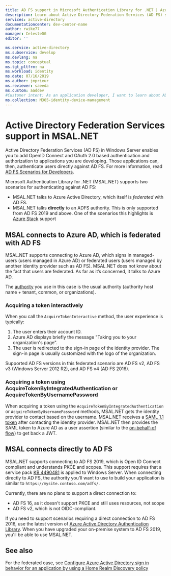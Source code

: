 ```yaml
---
title: AD FS support in Microsoft Authentication Library for .NET | Azure
description: Learn about Active Directory Federation Services (AD FS) support in Microsoft Authentication Library for .NET (MSAL.NET).
services: active-directory
documentationcenter: dev-center-name
author: rwike77
manager: CelesteDG
editor: ''

ms.service: active-directory
ms.subservice: develop
ms.devlang: na
ms.topic: conceptual
ms.tgt_pltfrm: na
ms.workload: identity
ms.date: 07/16/2019
ms.author: jmprieur
ms.reviewer: saeeda
ms.custom: aaddev
#Customer intent: As an application developer, I want to learn about AD FS support in MSAL.NET so I can decide if this platform meets my application development needs and requirements.
ms.collection: M365-identity-device-management
---
```


# Active Directory Federation Services support in MSAL.NET
Active Directory Federation Services (AD FS) in Windows Server enables you to add OpenID Connect and OAuth 2.0 based authentication and authorization to applications you are developing. Those applications can, then, authenticate users directly against AD FS. For more information, read [AD FS Scenarios for Developers](/windows-server/identity/ad-fs/overview/ad-fs-scenarios-for-developers).

Microsoft Authentication Library for .NET (MSAL.NET) supports two scenarios for authenticating against AD FS:

- MSAL.NET talks to Azure Active Directory, which itself is *federated* with AD FS.
- MSAL.NET talks **directly** to an ADFS authority. This is only supported from AD FS 2019 and above. One of the scenarios this highlights is [Azure Stack](https://azure.microsoft.com/en-us/overview/azure-stack/) support


## MSAL connects to Azure AD, which is federated with AD FS
MSAL.NET supports connecting to Azure AD, which signs in managed-users (users managed in Azure AD) or federated users (users managed by another identity provider such as AD FS). MSAL.NET does not know about the fact that users are federated. As far as it’s concerned, it talks to Azure AD.

The [authority](msal-client-application-configuration.md#authority) you use in this case is the usual authority (authority host name + tenant, common, or organizations).

### Acquiring a token interactively
When you call the `AcquireTokenInteractive` method, the user experience is typically:

1. The user enters their account ID.
2. Azure AD displays briefly the message "Taking you to your organization's page".
3. The user is redirected to the sign-in page of the identity provider. The sign-in page is usually customized with the logo of the organization.

Supported AD FS versions in this federated scenario are AD FS v2, AD FS v3 (Windows Server 2012 R2), and AD FS v4 (AD FS 2016).

### Acquiring a token using AcquireTokenByIntegratedAuthentication or AcquireTokenByUsernamePassword
When acquiring a token using the `AcquireTokenByIntegratedAuthentication` or `AcquireTokenByUsernamePassword` methods, MSAL.NET gets the identity provider to contact based on the username.  MSAL.NET receives a [SAML 1.1 token](reference-saml-tokens.md) after contacting the identity provider.  MSAL.NET then provides the SAML token to Azure AD as a user assertion (similar to the [on-behalf-of flow](msal-authentication-flows.md#on-behalf-of)) to get back a JWT.

## MSAL connects directly to AD FS
MSAL.NET supports connecting to AD FS 2019, which is Open ID Connect compliant and understands PKCE and scopes. This support requires that a service pack [KB 4490481](https://support.microsoft.com/en-us/help/4490481/windows-10-update-kb4490481) is applied to Windows Server. When connecting directly to AD FS, the authority you'll want to use to build your application is similar to `https://mysite.contoso.com/adfs/`.

Currently, there are no plans to support a direct connection to:

- AD FS 16, as it doesn't support PKCE and still uses resources, not scope
- AD FS v2, which is not OIDC-compliant.

 If you need to support scenarios requiring a direct connection to AD FS 2016, use the latest version of [Azure Active Directory Authentication Library](active-directory-authentication-libraries.md#microsoft-supported-client-libraries). When you have upgraded your on-premise system to AD FS 2019, you'll be able to use MSAL.NET.

## See also

For the federated case, see [Configure Azure Active Directory sign in behavior for an application by using a Home Realm Discovery policy](https://docs.microsoft.com/en-us/azure/active-directory/manage-apps/configure-authentication-for-federated-users-portal)
